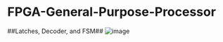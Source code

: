 # FPGA-General-Purpose-Processor

##Latches, Decoder, and FSM##
![image](https://user-images.githubusercontent.com/68084112/137590049-d13889b2-820d-4d3b-8d0e-cb62c81cd77b.png)


